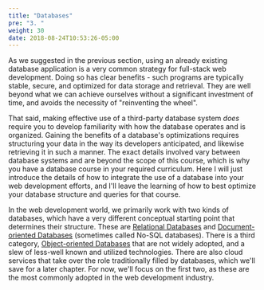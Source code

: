 ```yaml
---
title: "Databases"
pre: "3. "
weight: 30
date: 2018-08-24T10:53:26-05:00
---
```


As we suggested in the previous section, using an already existing database application is a very common strategy for full-stack web development.  Doing so has clear benefits - such programs are typically stable, secure, and optimized for data storage and retrieval. They are well beyond what we can achieve ourselves without a significant investment of time, and avoids the necessity of "reinventing the wheel".

That said, making effective use of a third-party database system _does_ require you to develop familiarity with how the database operates and is organized. Gaining the benefits of a database's optimizations requires structuring your data in the way its developers anticipated, and likewise retrieving it in such a manner.  The exact details involved vary between database systems and are beyond the scope of this course, which is why you have a database course in your required curriculum.  Here I will just introduce the details of how to integrate the use of a database into your web development efforts, and I'll leave the learning of how to best optimize your database structure and queries for that course.

In the web development world, we primarily work with two kinds of databases, which have a very different conceptual starting point that determines their structure.  These are [Relational Databases](https://en.wikipedia.org/wiki/Relational_database) and [Document-oriented Databases]() (sometimes called No-SQL databases).  There is a third category, [Object-oriented Databases](https://en.wikipedia.org/wiki/Object_database) that are not widely adopted, and a slew of less-well known and utilized technologies.  There are also cloud services that take over the role traditionally filled by databases, which we'll save for a later chapter.  For now, we'll focus on the first two, as these are the most commonly adopted in the web development industry.
